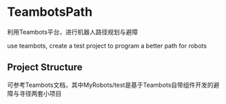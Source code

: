 # TeambotsPath

利用Teambots平台，进行机器人路径规划与避障

use teambots, create a test project to program a better path for robots

## Project Structure

可参考Teambots文档，其中MyRobots/test是基于Teambots自带组件开发的避障与寻径两套小项目
